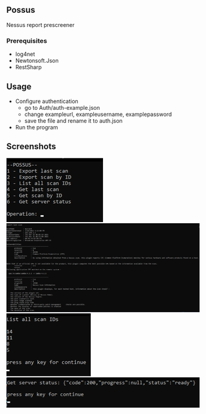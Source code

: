 ## Possus

Nessus report prescreener

### Prerequisites

* log4net
* Newtonsoft.Json
* RestSharp

## Usage
- Configure authentication
	- go to Auth/auth-example.json
	- change exampleurl, exampleusername, examplepassword
	- save the file and rename it to auth.json
-  Run the program

## Screenshots
![1](/img/1.png?raw=true)  
![2](/img/2.png?raw=true)  
![3](/img/3.png?raw=true)  
![4](/img/4.png?raw=true)
